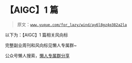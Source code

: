 # 【AIGC】1 篇

> 原文：[`www.yuque.com/for_lazy/wind/ay6l8gz4q382a2la`](https://www.yuque.com/for_lazy/wind/ay6l8gz4q382a2la)

以下为：【AIGC】1 篇相关风向标

完整副业周刊和风向标见懒人专属群~

公众号懒人搜索，[懒人专属群分享](https://lazybook.fun/#/blog/group)